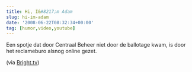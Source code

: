 ```yaml
---
title: Hi, I&#8217;m Adam
slug: hi-im-adam
date: '2008-06-22T08:32:34+00:00'
tag: [humor,video,youtube]
---
```

Een spotje dat door Centraal Beheer niet door de ballotage kwam, is door het reclameburo alsnog online gezet.

 (via [Bright.tv](http://www.bright.tv/bookmark/hi-im-adam))